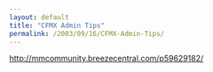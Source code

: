 ```yaml
---
layout: default
title: "CFMX Admin Tips"
permalink: /2003/09/16/CFMX-Admin-Tips/
---
```


<P><A href="http://mmcommunity.breezecentral.com/p59629182/" target=_blank>http://mmcommunity.breezecentral.com/p59629182/</A></P>
